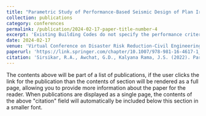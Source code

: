 ```yaml
---
title: "Parametric Study of Performance-Based Seismic Design of Plan Irregular RC Frames- Indian Scenario"
collection: publications
category: conferences
permalink: /publication/2024-02-17-paper-title-number-4
excerpt: 'Existing Building Codes do not specify the performance criteria of individual structural members under various levels of shaking during earthquake or ground motions. Thus several developing and developed countries all across world have incorporated changes in their seismic codes for practical applications. In India, there is no proper description of 'Earthquake-Resistant' building. Buildings should be clearly categorised and designed according to Performance Objectives. Strict guidelines must be laid down that all buildings should be designated, designed and offered as 'Earthquake-Resistant-Collapse Prevention/Life Safety/Immediate Occupancy'. It is interesting to know that India is the only seismic-prone country in the world that has neither its own Performance-Based Seismic Design (PSBD) Code nor a dedicated Hospital Design Code. Moreover, in the current Indian seismic code, displacements and forces are within the elastic limit, i.e., the assumed behavior is linear. In fact, however the structural response to the major earthquake is not elastic. The formation of plastic hinges exceeding Collapse Prevention state occurs in most structural members. Retrofitting had also proved to be uneconomical for the buildings to perform better under severe earthquakes. This paper presents a comparative PBSD analysis of G+4 regular and all 5 types of Plan Irregular RC frames using Response Spectrum and Time History methods in Zone IV & Zone V as per IS 1893:2016. The primary objective of the study is to verify the essential dimensions of primary structural members in the Lifeline Structures Condition of Collapse Prevention and Life Safety. The Time-History data for Bhuj Earthquake was used for this analysis. The Pushover Analysis is then carried out to study the inelastic behavior of the structure. The research is very useful for practicing Structural Engineers to determine the minimum dimensions of slabs, beams and columns in different configurations of normal and plan irregular frames to be carried out in the state of Life Safety and Collapse Prevention.'
date: 2024-02-17
venue: 'Virtual Conference on Disaster Risk Reduction-Civil Engineering for a Disaster Resilient Society (VCDRR 2021)'
paperurl: 'https://link.springer.com/chapter/10.1007/978-981-16-4617-1_34'
citation: 'Sirsikar, R.A., Awchat, G.D., Kalyana Rama, J.S. (2022). Parametric Study of Performance-Based Seismic Design of Plan Irregular RC Frames—Indian Scenario. In: Kolathayar S., Chian, S.C. (eds) Recent Advances in Earthquake Engineering . Lecture Notes in Civil Engineering, vol 175. Springer, Singapore. https://doi.org/10.1007/978-981-16-4617-1_34'
---
```


The contents above will be part of a list of publications, if the user clicks the link for the publication than the contents of section will be rendered as a full page, allowing you to provide more information about the paper for the reader. When publications are displayed as a single page, the contents of the above "citation" field will automatically be included below this section in a smaller font.
